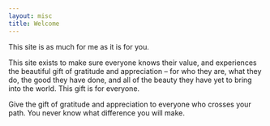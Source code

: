 ```yaml
---
layout: misc
title: Welcome
---
```


This site is as much for me as it is for you.

This site exists to make sure everyone knows their value, and experiences the beautiful gift of gratitude and appreciation – for who they are, what they do, the good they have done, and all of the beauty they have yet to bring into the world. This gift is for everyone.

Give the gift of gratitude and appreciation to everyone who crosses your path. You never know what difference you will make.
